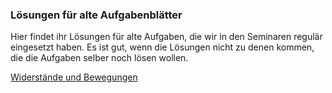 ### Lösungen für alte Aufgabenblätter
Hier findet ihr Lösungen für alte Aufgaben, die wir in den Seminaren regulär eingesetzt haben. Es ist gut, wenn die Lösungen nicht zu denen kommen, die die Aufgaben selber noch lösen wollen.

[Widerstände und Bewegungen](rolf/tasks/tasksheets/widerstundbew.pdf)
